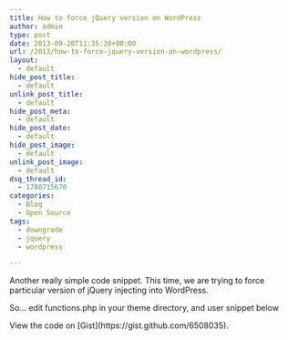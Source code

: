 ```yaml
---
title: How to force jQuery version on WordPress
author: admin
type: post
date: 2013-09-20T11:35:28+00:00
url: /2013/how-to-force-jquery-version-on-wordpress/
layout:
  - default
hide_post_title:
  - default
unlink_post_title:
  - default
hide_post_meta:
  - default
hide_post_date:
  - default
hide_post_image:
  - default
unlink_post_image:
  - default
dsq_thread_id:
  - 1780715670
categories:
  - Blog
  - Open Source
tags:
  - downgrade
  - jquery
  - wordpress

---
```

Another really simple code snippet. This time, we are trying to force particular version of jQuery injecting into WordPress.

<!--more-->

So&#8230; edit functions.php in your theme directory, and user snippet below

<div class="oembed-gist">
  <noscript>
    View the code on [Gist](https://gist.github.com/6508035).
  </noscript>
</div>